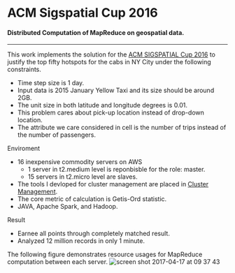 # ACM Sigspatial Cup 2016
#### Distributed Computation of MapReduce on geospatial data.
------

This work implements the solution for the [ACM SIGSPATIAL Cup 2016](http://sigspatial2016.sigspatial.org/giscup2016/problem) to justify the top fifty hotspots for the cabs in NY City under the following constraints.
- Time step size is 1 day.
- Input data is 2015 January Yellow Taxi and its size should be around 2GB.
- The unit size in both latitude and longitude degrees is 0.01.
- This problem cares about pick-up location instead of drop-down location.
- The attribute we care considered in cell is the number of trips instead of the number of passengers.

Enviroment
- 16 inexpensive commodity servers on AWS
  - 1 server in t2.medium level is reponbisble for the role: master.
  - 15 servers in t2.micro level are slaves.
- The tools I devloped for cluster management are placed in [Cluster Management](https://github.com/HawxChen/CloudComputing/tree/master/%5BSysAdmin%5DClusters).
- The core metric of calculation is Getis-Ord statistic.
- JAVA, Apache Spark, and Hadoop.

Result
- Earnee all points through completely matched result.
- Analyzed 12 million records in only 1 minute.

The following figure demonstrates resource usages for MapReduce computation between each server.
![screen shot 2017-04-17 at 09 37 43](https://cloud.githubusercontent.com/assets/1461806/25098904/1d63911e-235f-11e7-8500-8d1ab25579e3.png)
